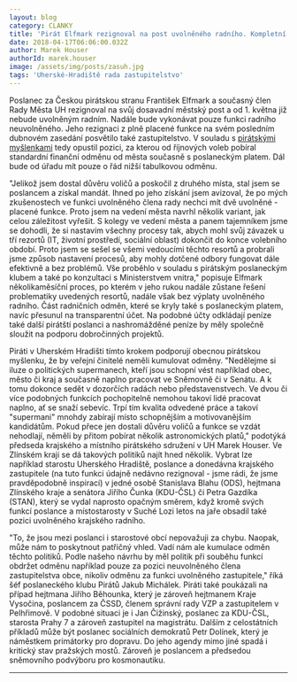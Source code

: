 ```yaml
---
layout: blog
category: CLANKY
title: 'Pirát Elfmark rezignoval na post uvolněného radního. Kompletní bude pobírat už jen poslanecký plat'
date: 2018-04-17T06:06:00.032Z
author: Marek Houser
authorId: marek.houser
image: /assets/img/posts/zasuh.jpg
tags: 'Uherské-Hradiště rada zastupitelstvo'
---
```

Poslanec za Českou pirátskou stranu František Elfmark a současný člen Rady Města UH rezignoval na svůj dosavadní městský post a od 1. května již nebude uvolněným radním. Nadále bude vykonávat pouze funkci radního neuvolněného. Jeho rezignaci z plně placené funkce na svém posledním dubnovém zasedání posvětilo také zastupitelstvo. V souladu s <a href="https://www.pirati.cz/tiskove-zpravy/verejne-funkce-kumulace-odmen.html" target="_blank">pirátskými myšlenkami</a> tedy opustil pozici, za kterou od říjnových voleb pobíral standardní finanční odměnu od města současně s poslaneckým platem. Dál bude od úřadu mít pouze o řád nižší tabulkovou odměnu.

"Jelikož jsem dostal důvěru voličů a poskočil z druhého místa, stal jsem se poslancem a získal mandát. Ihned po jeho získání jsem avizoval, že po mých zkušenostech ve funkci uvolněného člena rady nechci mít dvě uvolněné - placené funkce. Proto jsem na vedení města navrhl několik variant, jak celou záležitost vyřešit. S kolegy ve vedení města a panem tajemníkem jsme se dohodli, že si nastavím všechny procesy tak, abych mohl svůj závazek u tří rezortů (IT, životní prostředí, sociální oblast) dokončit do konce volebního období. Proto jsem se sešel se všemi vedoucími těchto resortů a probrali jsme způsob nastavení procesů, aby mohly dotčené odbory fungovat dále efektivně a bez problémů. Vše proběhlo v souladu s pirátským poslaneckým klubem a také po konzultaci s Ministerstvem vnitra," popisuje Elfmark několikaměsíční proces, po kterém v jeho rukou nadále zůstane řešení problematiky uvedených resortů, nadále však bez výplaty uvolněného radního. Část radničních odměn, které se kryly také s poslaneckým platem, navíc přesunul na transparentní účet. Na podobné účty odkládají peníze také další pirátští poslanci a nashromážděné peníze by měly společně sloužit na podporu dobročinných projektů.

Piráti v Uherském Hradišti tímto krokem podporují obecnou pirátskou myšlenku, že by veřejní činitelé neměli kumulovat odměny. "Nedělejme si iluze o politických supermanech, kteří jsou schopní vést například obec, město či kraj a současně naplno pracovat ve Sněmovně či v Senátu. A k tomu dokonce sedět v dozorčích radách nebo představenstvech. Ve dvou či více podobných funkcích pochopitelně nemohou takoví lidé pracovat naplno, ať se snaží sebevíc. Trpí tím kvalita odvedené práce a takoví "supermani" mnohdy zabírají místo schopnějším a motivovanějším kandidátům. Pokud přece jen dostali důvěru voličů a funkce se vzdát nehodlají, něměli by přitom pobírat několik astronomických platů," podotýká předseda krajského a místního pirátského sdružení v UH Marek Houser. Ve Zlínském kraji se dá takových politiků najít hned několik. Vybrat lze například starostu Uherského Hradiště, poslance a donedávna krajského zastupitele (na tuto funkci údajně nedávno rezignoval - jsme rádi, že jsme pravděpodobně inspirací) v jedné osobě Stanislava Blahu (ODS), hejtmana Zlínského kraje a senátora Jiřího Čunka (KDU-ČSL) či Petra Gazdíka (STAN), který se vydal naprosto opačným směrem, když kromě svých funkcí poslance a místostarosty v Suché Lozi letos na jaře obsadil také pozici uvolněného krajského radního.

"To, že jsou mezi poslanci i starostové obcí nepovažuji za chybu. Naopak, může nám to poskytnout patřičný vhled. Vadí nám ale kumulace odměn těchto politiků. Podle našeho návrhu by měl politik při souběhu funkcí obdržet odměnu například pouze za pozici neuvolněného člena zastupitelstva obce, nikoliv odměnu za funkci uvolněného zastupitele," říká šéf poslaneckého klubu Pirátů Jakub Michálek. Piráti také poukázali na případ hejtmana Jiřího Běhounka, který je zároveň hejtmanem Kraje Vysočina, poslancem za ČSSD, členem správní rady VZP a zastupitelem v Pelhřimově. V podobné situaci je i Jan Čižinský, poslanec za KDU-ČSL, starosta Prahy 7 a zároveň zastupitel na magistrátu. Dalším z celostátních příkladů může být poslanec sociálních demokratů Petr Dolínek, který je náměstkem primátorky pro dopravu. Do jeho agendy mimo jiné spadá i kritický stav pražských mostů. Zároveň je poslancem a předsedou sněmovního podvýboru pro kosmonautiku.

- - -
